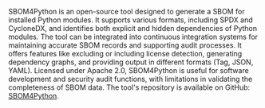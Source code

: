 SBOM4Python is an open-source tool designed to generate a SBOM for installed Python modules. It supports various formats, including SPDX and CycloneDX, and identifies both explicit and hidden dependencies of Python modules. The tool can be integrated into continuous integration systems for maintaining accurate SBOM records and supporting audit processes. It offers features like excluding or including license detection, generating dependency graphs, and providing output in different formats (Tag, JSON, YAML). Licensed under Apache 2.0, SBOM4Python is useful for software development and security audit functions, with limitations in validating the completeness of SBOM data. The tool's repository is available on GitHub: [SBOM4Python](https://github.com/anthonyharrison/sbom4python).